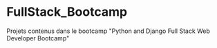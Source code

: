 # FullStack_Bootcamp

Projets contenus dans le bootcamp "Python and Django Full Stack Web Developer Bootcamp"
